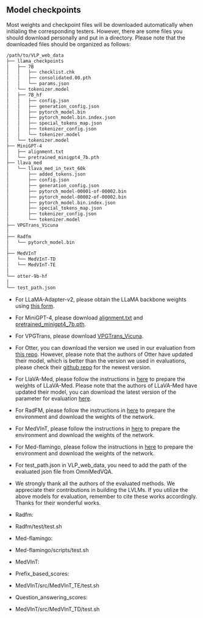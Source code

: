 ## Model checkpoints
Most weights and checkpoint files will be downloaded automatically when initialing the corresponding testers. However, there are some files you should download personally and put in a directory. Please note that the downloaded files should be organized as follows:

```bash
/path/to/VLP_web_data
├── llama_checkpoints
│   ├── 7B
│   │   ├── checklist.chk
│   │   ├── consolidated.00.pth
│   │   └── params.json
│   └── tokenizer.model
│   ├── 7B_hf
│   │   ├── config.json
│   │   ├── generation_config.json
│   │   ├── pytorch_model.bin
│   │   ├── pytorch_model.bin.index.json
│   │   ├── special_tokens_map.json
│   │   ├── tokenizer_config.json
│   │   └── tokenizer.model
│   └── tokenizer.model
├── MiniGPT-4
│   ├── alignment.txt
│   └── pretrained_minigpt4_7b.pth
├── llava_med
│   └── llava_med_in_text_60k
│       ├── added_tokens.json
│       ├── config.json
│       ├── generation_config.json
│       ├── pytorch_model-00001-of-00002.bin
│       ├── pytorch_model-00002-of-00002.bin
│       ├── pytorch_model.bin.index.json
│       ├── special_tokens_map.json
│       ├── tokenizer_config.json
│       └── tokenizer.model
├── VPGTrans_Vicuna
│
├── Radfm
│   └── pytorch_model.bin
│
├── MedVInT
│   └── MedVInT-TD
│   └── MedVInT-TE
│
└── otter-9b-hf
│
└── test_path.json
```

* For LLaMA-Adapter-v2, please obtain the LLaMA backbone weights using [this form](https://forms.gle/jk851eBVbX1m5TAv5).

* For MiniGPT-4, please download [alignment.txt](https://github.com/Vision-CAIR/MiniGPT-4/blob/22d8888ca2cf0aac862f537e7d22ef5830036808/prompts/alignment.txt#L3) and [pretrained_minigpt4_7b.pth](https://drive.google.com/file/d/1RY9jV0dyqLX-o38LrumkKRh6Jtaop58R/view?usp=sharing).

* For VPGTrans, please download [VPGTrans_Vicuna](https://drive.google.com/drive/folders/1YpBaEBNL-2a5DrU3h2mMtvqkkeBQaRWp?usp=sharing).

* For Otter, you can download the version we used in our evaluation from [this repo](https://huggingface.co/BellXP/otter-9b-hf). However, please note that the authors of Otter have updated their model, which is better than the version we used in evaluations, please check their [github repo](https://github.com/Luodian/Otter/tree/main) for the newest version.


* For LlaVA-Med, please follow the instructions in [here](https://github.com/microsoft/LLaVA-Med?tab=readme-ov-file#model-download) to prepare the weights of LLaVA-Med. Please note that the authors of LLaVA-Med have updated their model, you can download the latest version of the parameter for evaluation [here](xxxxx).

* For RadFM, please follow the instructions in [here](https://github.com/chaoyi-wu/RadFM) to prepare the environment and download the weights of the network.

* For MedVInT, please follow the instructions in [here](https://github.com/xiaoman-zhang/PMC-VQA/tree/master) to prepare the environment and download the weights of the network.

* For Med-flamingo, please follow the instructions in [here](https://github.com/snap-stanford/med-flamingo) to prepare the environment and download the weights of the network.

* For test_path.json in VLP_web_data, you need to add the path of the evaluated json file from OmniMedVQA.

* We strongly thank all the authors of the evaluated methods. We appreciate their contributions in building the LVLMs. If you utilize the above models for evaluation, remember to cite these works accordingly. Thanks for their wonderful works.





* Radfm:
* Radfm/test/test.sh
 
* Med-flamingo:
* Med-flamingo/scripts/test.sh
 
* MedVInT:
* Prefix_based_scores:
* MedVInT/src/MedVInT_TE/test.sh
* Question_answering_scores:
* MedVInT/src/MedVInT_TD/test.sh

